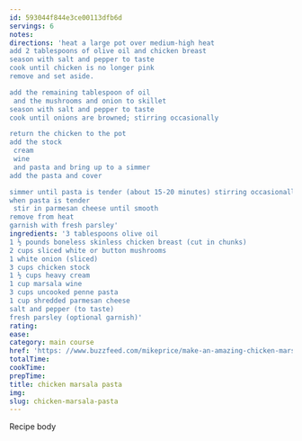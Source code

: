 ```yaml
---
id: 593044f844e3ce00113dfb6d
servings: 6
notes:
directions: 'heat a large pot over medium-high heat
add 2 tablespoons of olive oil and chicken breast
season with salt and pepper to taste
cook until chicken is no longer pink
remove and set aside.

add the remaining tablespoon of oil
 and the mushrooms and onion to skillet
season with salt and pepper to taste
cook until onions are browned; stirring occasionally

return the chicken to the pot
add the stock
 cream
 wine
 and pasta and bring up to a simmer
add the pasta and cover

simmer until pasta is tender (about 15-20 minutes) stirring occasionally
when pasta is tender
 stir in parmesan cheese until smooth
remove from heat
garnish with fresh parsley'
ingredients: '3 tablespoons olive oil
1 ½ pounds boneless skinless chicken breast (cut in chunks)
2 cups sliced white or button mushrooms
1 white onion (sliced)
3 cups chicken stock
1 ½ cups heavy cream
1 cup marsala wine
3 cups uncooked penne pasta
1 cup shredded parmesan cheese
salt and pepper (to taste)
fresh parsley (optional garnish)'
rating:
ease:
category: main course
href: 'https: //www.buzzfeed.com/mikeprice/make-an-amazing-chicken-marsala-pasta-dinner-using-only-one?bffbtasty&ref=bffbtasty&utm_term=.vvnzd3zjy.br09719wz'
totalTime:
cookTime:
prepTime:
title: chicken marsala pasta
img:
slug: chicken-marsala-pasta
---
```

Recipe body